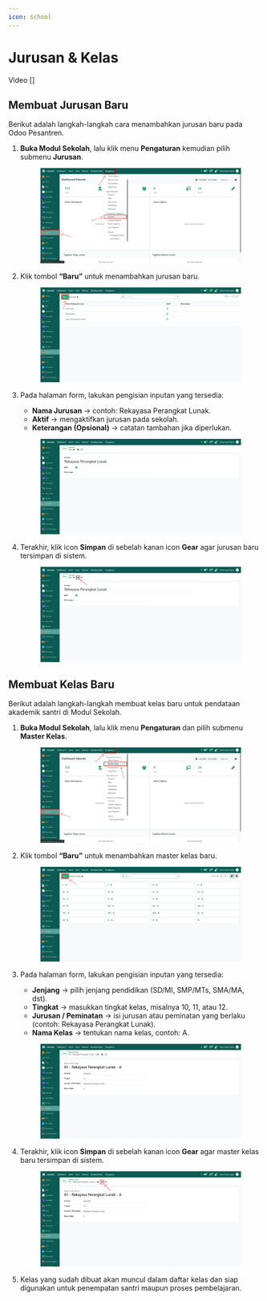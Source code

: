 ```yaml
---
icon: school
---
```


# Jurusan & Kelas

Video \[]

## Membuat Jurusan Baru

Berikut adalah langkah-langkah cara menambahkan jurusan baru pada Odoo Pesantren.

1.  **Buka Modul Sekolah**, lalu klik menu **Pengaturan** kemudian pilih submenu **Jurusan**.

    <figure><img src="../../.gitbook/assets/images-29.png" alt=""><figcaption></figcaption></figure>


2.  Klik tombol **“Baru”** untuk menambahkan jurusan baru.

    <figure><img src="../../.gitbook/assets/images-30.png" alt=""><figcaption></figcaption></figure>


3.  Pada halaman form, lakukan pengisian inputan yang tersedia:

    * **Nama Jurusan** → contoh: Rekayasa Perangkat Lunak.
    * **Aktif** → mengaktifkan jurusan pada sekolah.
    * **Keterangan (Opsional)** → catatan tambahan jika diperlukan.

    <figure><img src="../../.gitbook/assets/images-31.png" alt=""><figcaption></figcaption></figure>


4.  Terakhir, klik icon **Simpan** di sebelah kanan icon **Gear** agar jurusan baru tersimpan di sistem.

    <figure><img src="../../.gitbook/assets/images-32.png" alt=""><figcaption></figcaption></figure>



## Membuat Kelas Baru

Berikut adalah langkah-langkah membuat kelas baru untuk pendataan akademik santri di Modul Sekolah.

1.  **Buka Modul Sekolah**, lalu klik menu **Pengaturan** dan pilih submenu **Master Kelas**.

    <figure><img src="../../.gitbook/assets/images-27.png" alt=""><figcaption></figcaption></figure>


2.  Klik tombol **“Baru”** untuk menambahkan master kelas baru.

    <figure><img src="../../.gitbook/assets/images-28.png" alt=""><figcaption></figcaption></figure>


3.  Pada halaman form, lakukan pengisian inputan yang tersedia:

    * **Jenjang** → pilih jenjang pendidikan (SD/MI, SMP/MTs, SMA/MA, dst).
    * **Tingkat** → masukkan tingkat kelas, misalnya 10, 11, atau 12.
    * **Jurusan / Peminatan** → isi jurusan atau peminatan yang berlaku (contoh: Rekayasa Perangkat Lunak).
    * **Nama Kelas** → tentukan nama kelas, contoh: A.

    <figure><img src="../../.gitbook/assets/images-33.png" alt=""><figcaption></figcaption></figure>


4.  Terakhir, klik icon **Simpan** di sebelah kanan icon **Gear** agar master kelas baru tersimpan di sistem.

    <figure><img src="../../.gitbook/assets/images-34.png" alt=""><figcaption></figcaption></figure>


5. Kelas yang sudah dibuat akan muncul dalam daftar kelas dan siap digunakan untuk penempatan santri maupun proses pembelajaran.
